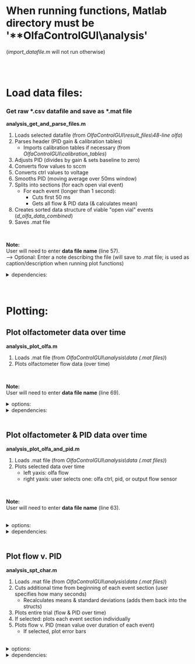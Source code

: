 # When running functions, Matlab directory must be '**OlfaControlGUI\analysis'

(*import_datafile.m* will not run otherwise)

<br><br>

# Load data files:
### Get raw *.csv datafile and save as *.mat file
**analysis_get_and_parse_files.m**
1. Loads selected datafile (from *OlfaControlGUI\result_files\48-line olfa*)
2. Parses header (PID gain & calibration tables)
	- Imports calibration tables if necessary (from *OlfaControlGUI\calibration_tables*)
3. Adjusts PID (divides by gain & sets baseline to zero)
4. Converts flow values to sccm
5. Converts ctrl values to voltage
6. Smooths PID (moving average over 50ms window)
7. Splits into sections (for each open vial event)
	- For each event (longer than 1 second):
		- Cuts first 50 ms
		- Gets all flow & PID data (& calculates mean)
8. Creates sorted data structure of viable "open vial" events (*d_olfa_data_combined*)
8. Saves .mat file  
<br>

**Note:**  
User will need to enter **data file name** (line 57).  
--> Optional: Enter a note describing the file (will save to .mat file; is used as caption/description when running plot functions)
<br>
<details>
<summary>dependencies:</summary>

- get_section_data
- import_cal_table
- import_datafile
- int_to_SCCM
</details>
<br>
<br>

# Plotting:

## Plot olfactometer data over time
**analysis_plot_olfa.m**
1. Loads .mat file (from *OlfaControlGUI\analysis\data (.mat files)*)
2. Plots olfactometer flow data (over time)  
<br>

**Note:**  
User will need to enter **data file name** (line 69).  

<details>
<summary>options:</summary>

- flow: plot as int or sccm
- ctrl (proportional valve):
	- plot (or don't) on right yaxis
	- plot as integer or voltage
</details>

<details>
<summary>dependencies:</summary>

- *none*
</details>
<br>

## Plot olfactometer & PID data over time
**analysis_plot_olfa_and_pid.m**
1. Loads .mat file (from *OlfaControlGUI\analysis\data (.mat files)*)
2. Plots selected data over time
	- left yaxis: olfa flow
	- right yaxis: user selects one: olfa ctrl, pid, or output flow sensor  
<br>

**Note:**  
User will need to enter **data file name** (line 63).  

<br>
<details>
<summary>options:</summary>

- olfa:
	- flow as int or sccm
	- plot ctrl values on right yaxis
		- ctrl as int or voltage
- pid:
	- plot or don't plot
- output flow:
	- plot or don't plot
- time scale in seconds or minutes
</details>

<details>
<summary>dependencies:</summary>

- *none*
</details>
<br>

## Plot flow v. PID
**analysis_spt_char.m**

1. Loads .mat file (from *OlfaControlGUI\analysis\data (.mat files)*)
2. Cuts additional time from beginning of each event section (user specifies how many seconds)
	- Recalculates means & standard deviations (adds them back into the structs)
2. Plots entire trial (flow & PID over time)
3. If selected: plots each event section individually
4. Plots flow v. PID (mean value over duration of each event)
	- If selected, plot error bars  
<br>

<details>
<summary>options:</summary>

- plot each individual event
	- show mean flow/PID on that figure
- flow as int or sccm 
</details>


<details>
<summary>dependencies:</summary>

- get_section_data
</details>
<br>
